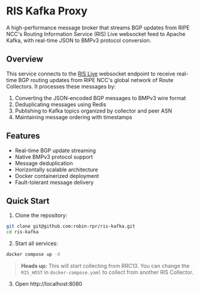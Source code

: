 # RIS Kafka Proxy

A high-performance message broker that streams BGP updates from RIPE NCC's Routing Information Service (RIS) Live websocket feed to Apache Kafka, with real-time JSON to BMPv3 protocol conversion.

## Overview

This service connects to the [RIS Live](https://ris-live.ripe.net/) websocket endpoint to receive real-time BGP routing updates from RIPE NCC's global network of Route Collectors. It processes these messages by:

1. Converting the JSON-encoded BGP messages to BMPv3 wire format
2. Deduplicating messages using Redis
3. Publishing to Kafka topics organized by collector and peer ASN
4. Maintaining message ordering with timestamps

## Features

- Real-time BGP update streaming
- Native BMPv3 protocol support
- Message deduplication
- Horizontally scalable architecture
- Docker containerized deployment
- Fault-tolerant message delivery

## Quick Start

1. Clone the repository:
```bash
git clone git@github.com:robin-rpr/ris-kafka.git
cd ris-kafka
```

2. Start all services:
```bash
docker compose up -d
```

> **Heads up:** This will start collecting from RRC13. You can change the `RIS_HOST` in `docker-compose.yaml` to collect from another RIS Collector.

3. Open http://localhost:8080
